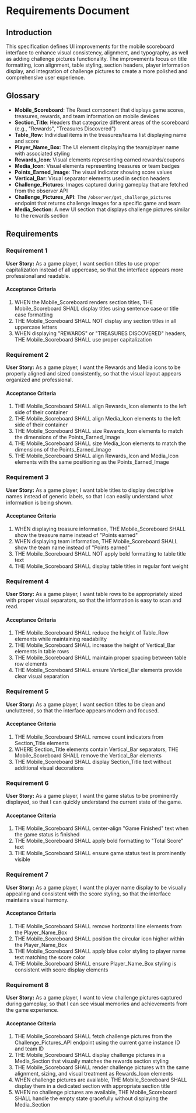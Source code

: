 # Requirements Document

## Introduction

This specification defines UI improvements for the mobile scoreboard interface to enhance visual consistency, alignment, and typography, as well as adding challenge pictures functionality. The improvements focus on title formatting, icon alignment, table styling, section headers, player information display, and integration of challenge pictures to create a more polished and comprehensive user experience.

## Glossary

- **Mobile_Scoreboard**: The React component that displays game scores, treasures, rewards, and team information on mobile devices
- **Section_Title**: Headers that categorize different areas of the scoreboard (e.g., "Rewards", "Treasures Discovered")
- **Table_Row**: Individual items in the treasures/teams list displaying name and score
- **Player_Name_Box**: The UI element displaying the team/player name with associated styling
- **Rewards_Icon**: Visual elements representing earned rewards/coupons
- **Media_Icon**: Visual elements representing treasures or team badges
- **Points_Earned_Image**: The visual indicator showing score values
- **Vertical_Bar**: Visual separator elements used in section headers
- **Challenge_Pictures**: Images captured during gameplay that are fetched from the observer API
- **Challenge_Pictures_API**: The `/observer/get_challenge_pictures` endpoint that returns challenge images for a specific game and team
- **Media_Section**: A new UI section that displays challenge pictures similar to the rewards section

## Requirements

### Requirement 1

**User Story:** As a game player, I want section titles to use proper capitalization instead of all uppercase, so that the interface appears more professional and readable.

#### Acceptance Criteria

1. WHEN the Mobile_Scoreboard renders section titles, THE Mobile_Scoreboard SHALL display titles using sentence case or title case formatting
2. THE Mobile_Scoreboard SHALL NOT display any section titles in all uppercase letters
3. WHEN displaying "REWARDS" or "TREASURES DISCOVERED" headers, THE Mobile_Scoreboard SHALL use proper capitalization

### Requirement 2

**User Story:** As a game player, I want the Rewards and Media icons to be properly aligned and sized consistently, so that the visual layout appears organized and professional.

#### Acceptance Criteria

1. THE Mobile_Scoreboard SHALL align Rewards_Icon elements to the left side of their container
2. THE Mobile_Scoreboard SHALL align Media_Icon elements to the left side of their container
3. THE Mobile_Scoreboard SHALL size Rewards_Icon elements to match the dimensions of the Points_Earned_Image
4. THE Mobile_Scoreboard SHALL size Media_Icon elements to match the dimensions of the Points_Earned_Image
5. THE Mobile_Scoreboard SHALL align Rewards_Icon and Media_Icon elements with the same positioning as the Points_Earned_Image

### Requirement 3

**User Story:** As a game player, I want table titles to display descriptive names instead of generic labels, so that I can easily understand what information is being shown.

#### Acceptance Criteria

1. WHEN displaying treasure information, THE Mobile_Scoreboard SHALL show the treasure name instead of "Points earned"
2. WHEN displaying team information, THE Mobile_Scoreboard SHALL show the team name instead of "Points earned"
3. THE Mobile_Scoreboard SHALL NOT apply bold formatting to table title text
4. THE Mobile_Scoreboard SHALL display table titles in regular font weight

### Requirement 4

**User Story:** As a game player, I want table rows to be appropriately sized with proper visual separators, so that the information is easy to scan and read.

#### Acceptance Criteria

1. THE Mobile_Scoreboard SHALL reduce the height of Table_Row elements while maintaining readability
2. THE Mobile_Scoreboard SHALL increase the height of Vertical_Bar elements in table rows
3. THE Mobile_Scoreboard SHALL maintain proper spacing between table row elements
4. THE Mobile_Scoreboard SHALL ensure Vertical_Bar elements provide clear visual separation

### Requirement 5

**User Story:** As a game player, I want section titles to be clean and uncluttered, so that the interface appears modern and focused.

#### Acceptance Criteria

1. THE Mobile_Scoreboard SHALL remove count indicators from Section_Title elements
2. WHERE Section_Title elements contain Vertical_Bar separators, THE Mobile_Scoreboard SHALL remove the Vertical_Bar elements
3. THE Mobile_Scoreboard SHALL display Section_Title text without additional visual decorations

### Requirement 6

**User Story:** As a game player, I want the game status to be prominently displayed, so that I can quickly understand the current state of the game.

#### Acceptance Criteria

1. THE Mobile_Scoreboard SHALL center-align "Game Finished" text when the game status is finished
2. THE Mobile_Scoreboard SHALL apply bold formatting to "Total Score" text
3. THE Mobile_Scoreboard SHALL ensure game status text is prominently visible

### Requirement 7

**User Story:** As a game player, I want the player name display to be visually appealing and consistent with the score styling, so that the interface maintains visual harmony.

#### Acceptance Criteria

1. THE Mobile_Scoreboard SHALL remove horizontal line elements from the Player_Name_Box
2. THE Mobile_Scoreboard SHALL position the circular icon higher within the Player_Name_Box
3. THE Mobile_Scoreboard SHALL apply blue color styling to player name text matching the score color
4. THE Mobile_Scoreboard SHALL ensure Player_Name_Box styling is consistent with score display elements

### Requirement 8

**User Story:** As a game player, I want to view challenge pictures captured during gameplay, so that I can see visual memories and achievements from the game experience.

#### Acceptance Criteria

1. THE Mobile_Scoreboard SHALL fetch challenge pictures from the Challenge_Pictures_API endpoint using the current game instance ID and team ID
2. THE Mobile_Scoreboard SHALL display challenge pictures in a Media_Section that visually matches the rewards section styling
3. THE Mobile_Scoreboard SHALL render challenge pictures with the same alignment, sizing, and visual treatment as Rewards_Icon elements
4. WHEN challenge pictures are available, THE Mobile_Scoreboard SHALL display them in a dedicated section with appropriate section title
5. WHEN no challenge pictures are available, THE Mobile_Scoreboard SHALL handle the empty state gracefully without displaying the Media_Section
